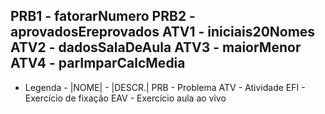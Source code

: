 PRB1		-		fatorarNumero
PRB2		-		aprovadosEreprovados
ATV1		-		iniciais20Nomes
ATV2            -               dadosSalaDeAula
ATV3            -               maiorMenor
ATV4            -               parImparCalcMedia
-------------------------------------------------------------------------------
-	Legenda		-
|NOME|		-		|DESCR.|
PRB<x>		-		Problema
ATV<x>		-		Atividade
EFI<x>		-		Exercício de fixação
EAV<x>		-		Exercício aula ao vivo
